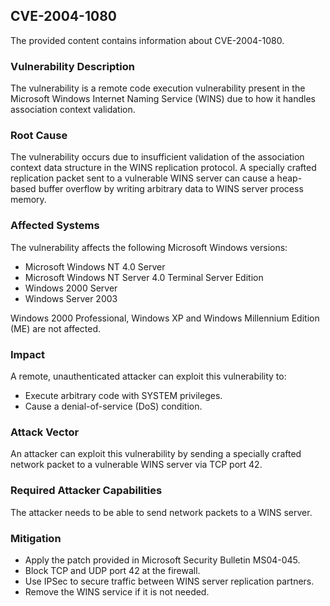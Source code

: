## CVE-2004-1080

The provided content contains information about CVE-2004-1080.

### Vulnerability Description
The vulnerability is a remote code execution vulnerability present in the Microsoft Windows Internet Naming Service (WINS) due to how it handles association context validation.

### Root Cause
The vulnerability occurs due to insufficient validation of the association context data structure in the WINS replication protocol. A specially crafted replication packet sent to a vulnerable WINS server can cause a heap-based buffer overflow by writing arbitrary data to WINS server process memory.

### Affected Systems
The vulnerability affects the following Microsoft Windows versions:
*   Microsoft Windows NT 4.0 Server
*   Microsoft Windows NT Server 4.0 Terminal Server Edition
*   Windows 2000 Server
*   Windows Server 2003

Windows 2000 Professional, Windows XP and Windows Millennium Edition (ME) are not affected.

### Impact
A remote, unauthenticated attacker can exploit this vulnerability to:
*   Execute arbitrary code with SYSTEM privileges.
*   Cause a denial-of-service (DoS) condition.

### Attack Vector
An attacker can exploit this vulnerability by sending a specially crafted network packet to a vulnerable WINS server via TCP port 42.

### Required Attacker Capabilities
The attacker needs to be able to send network packets to a WINS server.

### Mitigation
*   Apply the patch provided in Microsoft Security Bulletin MS04-045.
*   Block TCP and UDP port 42 at the firewall.
*   Use IPSec to secure traffic between WINS server replication partners.
*   Remove the WINS service if it is not needed.